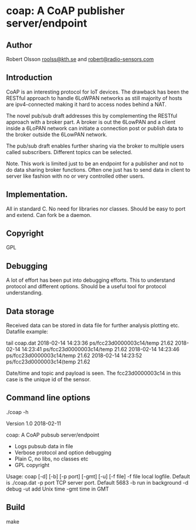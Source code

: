 coap: A CoAP publisher server/endpoint
=======================================

Author
-------
Robert Olsson <roolss@kth.se> and <robert@radio-sensors.com>

Introduction
------------
CoAP is an interesting protocol for IoT devices. The drawback has
been the RESTful approach to handle 6LoWPAN networks as still 
majority of hosts are ipv4-connected making it hard to access
nodes behind a NAT. 

The novel pub/sub draft addresses this by complementing the RESTful
approach with a broker part. A broker is out the 6LowPAN and a
client inside a 6LoPAN network can initiate a connection post or
publish data to the broker outside the 6LowPAN network.

The pub/sub draft enables further sharing via the broker to 
multiple users called subscribers. Different topics can be 
selected.

Note. This work is limited just to be an endpoint for a publisher 
and not to do data sharing broker functions. Often one just
has to send data in client to server like fashion with no 
or very controlled other users. 

Implementation.
--------------
All in standard C. No need for libraries nor classes. Should be
easy to port and extend. Can fork be a daemon.
 
Copyright
---------
GPL

Debugging
---------
A lot of effort has been put into debugging efforts. This to 
understand protocol and different options. Should be a useful
tool for protocol understanding.

Data storage
------------
Received data can be stored in data file for further analysis
plotting etc. Datafile example:

tail coap.dat 
2018-02-14 14:23:36 ps/fcc23d0000003c14/temp 21.62
2018-02-14 14:23:41 ps/fcc23d0000003c14/temp 21.62
2018-02-14 14:23:46 ps/fcc23d0000003c14/temp 21.62
2018-02-14 14:23:52 ps/fcc23d0000003c14(temp 21.62

Date/time and topic and payload is seen. The fcc23d0000003c14
in this case is the unique id of the sensor.

Command line options
--------------------
./coap -h 

Version 1.0 2018-02-11

coap: A CoAP pubsub server/endpoint
  * Logs pubsub data in file
  * Verbose protocol and option debugging
  * Plain C, no libs, no classes etc
  * GPL copyright

Usage: coap [-d] [-b] [-p port] [-gmt] [-u] [-f file]
 -f file      local logfile. Default is ./coap.dat
 -p port      TCP server port. Default 5683
 -b           run in background
 -d           debug
 -ut          add Unix time
 -gmt         time in GMT


Build
-----
make 
